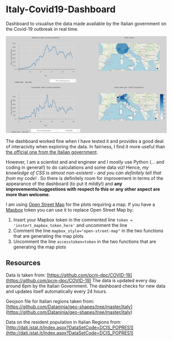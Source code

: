 # Italy-Covid19-Dashboard

Dashboard to visualise the data made available by the Italian government on the Covid-19 outbreak in real time.

![Dashboard screenshot](screenshot.PNG)

The dashboard worked fine when I have tested it and provides a good deal of interacivity when exploring the data. In fairness, I find it more useful than [the official one from the Italian government](http://opendatadpc.maps.arcgis.com/apps/opsdashboard/index.html#/b0c68bce2cce478eaac82fe38d4138b1). 

However, I am a scientist and and engineer and I mostly use Python (... and coding in general!) to do calculations and some data viz! Hence, *my knowledge of CSS is almost non-existent - and you can definitely tell that from my code!* . So there is definitely room for improvement in terms of the appearance of the dashboard (to put it mildly!) and **any improvements/suggestions with respect fo this or any other aspect are more than welcome**. 

I am using [Open Street Map](https://www.openstreetmap.org) for the plots requiring a map. If you have a [Mapbox](https://www.mapbox.com/) token you can use it to replace Open Street Map by:
1. Insert your Mapbox token in the commented line `token = 'instert_mapbox_token_here'` and uncomment the line
2. Comment the line `mapbox_style="open-street-map"` in the two functions that are generating the map plots
3. Uncomment the line `accesstoken=token` in the two functions that are generating the map plots

## Resources
Data is taken from: [https://github.com/pcm-dpc/COVID-19](https://github.com/pcm-dpc/COVID-19)
The data is updated every day around 6pm by the Italian Government. The dashboard checks for new data and updates itself automatically every 24 hours.

Geojson file for Italian regions taken from: [https://github.com/Dataninja/geo-shapes/tree/master/italy] (https://github.com/Dataninja/geo-shapes/tree/master/italy)

Data on the resident population in Italian Regions from: [http://dati.istat.it/Index.aspx?DataSetCode=DCIS_POPRES1](http://dati.istat.it/Index.aspx?DataSetCode=DCIS_POPRES1)


